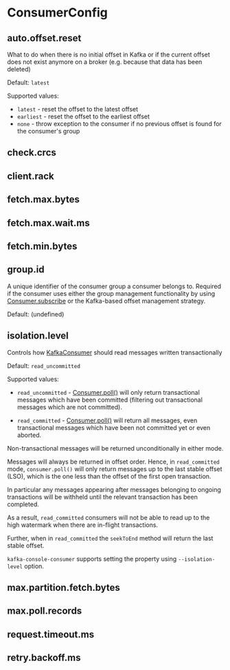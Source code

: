 # ConsumerConfig

## <span id="auto.offset.reset"><span id="AUTO_OFFSET_RESET_CONFIG"> auto.offset.reset

What to do when there is no initial offset in Kafka or if the current offset does not exist anymore on a broker (e.g. because that data has been deleted)

Default: `latest`

Supported values:

* `latest` - reset the offset to the latest offset
* `earliest` - reset the offset to the earliest offset
* `none` - throw exception to the consumer if no previous offset is found for the consumer's group

## <span id="check.crcs"><span id="CHECK_CRCS_CONFIG"> check.crcs

## <span id="client.rack"><span id="CLIENT_RACK_CONFIG"> client.rack

## <span id="fetch.max.bytes"><span id="FETCH_MAX_BYTES_CONFIG"> fetch.max.bytes

## <span id="fetch.max.wait.ms"><span id="FETCH_MAX_WAIT_MS_CONFIG"> fetch.max.wait.ms

## <span id="fetch.min.bytes"><span id="FETCH_MIN_BYTES_CONFIG"> fetch.min.bytes

## <span id="group.id"><span id="GROUP_ID_CONFIG"> group.id

A unique identifier of the consumer group a consumer belongs to. Required if the consumer uses either the group management functionality by using [Consumer.subscribe](Consumer.md#subscribe) or the Kafka-based offset management strategy.

Default: (undefined)

## <span id="isolation.level"><span id="ISOLATION_LEVEL_CONFIG"> isolation.level

Controls how [KafkaConsumer](KafkaConsumer.md#isolationLevel) should read messages written transactionally

Default: `read_uncommitted`

Supported values:

* `read_uncommitted` - [Consumer.poll()](Consumer.md#poll) will only return transactional messages which have been committed (filtering out transactional messages which are not committed).

* `read_committed` - [Consumer.poll()](Consumer.md#poll) will return all messages, even transactional messages which have been not committed yet or even aborted.

Non-transactional messages will be returned unconditionally in either mode.

Messages will always be returned in offset order. Hence, in `read_committed` mode, `consumer.poll()` will only return messages up to the last stable offset (LSO), which is the one less than the offset of the first open transaction.

In particular any messages appearing after messages belonging to ongoing transactions will be withheld until the relevant transaction has been completed.

As a result, `read_committed` consumers will not be able to read up to the high watermark when there are in-flight transactions.

Further, when in `read_committed` the `seekToEnd` method will return the last stable offset.

`kafka-console-consumer` supports setting the property using `--isolation-level` option.

## <span id="max.partition.fetch.bytes"><span id="MAX_PARTITION_FETCH_BYTES_CONFIG"> max.partition.fetch.bytes

## <span id="max.poll.records"><span id="MAX_POLL_RECORDS_CONFIG"> max.poll.records

## <span id="request.timeout.ms"><span id="REQUEST_TIMEOUT_MS_CONFIG"> request.timeout.ms

## <span id="retry.backoff.ms"><span id="RETRY_BACKOFF_MS_CONFIG"> retry.backoff.ms
